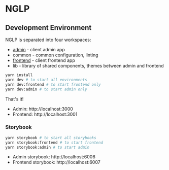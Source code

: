 # NGLP

## Development Environment

NGLP is separated into four workspaces:

- [admin](./packages/admin/README.md) - client admin app
- common - common configuration, linting
- [frontend](./packages/frontend/README.md) - client frontend app
- lib - library of shared components, themes between admin and frontend

```sh
yarn install
yarn dev # to start all environments
yarn dev:frontend # to start frontend only
yarn dev:admin # to start admin only
```

That's it!

- Admin: http://localhost:3000
- Frontend: http://localhost:3001

### Storybook

```sh
yarn storybook # to start all storybooks
yarn storybook:frontend # to start frontend
yarn storybook:admin # to start admin
```

- Admin storybook: http://localhost:6006
- Frontend storybook: http://localhost:6007

